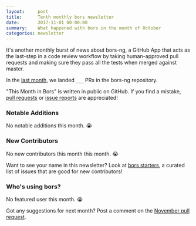 ```yaml
---
layout:     post
title:      Tenth monthly bors newsletter
date:       2017-11-01 00:00:00
summary:    What happened with bors in the month of October
categories: newsletter
---
```


It's another monthly burst of news about bors-ng,
a GitHub App that acts as the last-step in a code review workflow by taking human-approved pull requests and making sure they pass all the tests when merged against master.

In the [last month](https://github.com/bors-ng/bors-ng/pulls?utf8=%E2%9C%93&q=is%3Apr%20is%3Aclosed%20closed%3A2017-10-01..2017-10-31),
we landed `___` PRs in the bors-ng repository.

"This Month in Bors" is written in public on GitHub.
If you find a mistake, [pull requests] or [issue reports] are appreciated!

[pull requests]: https://github.com/bors-ng/bors-ng.github.io/pulls
[issue reports]: https://github.com/bors-ng/bors-ng.github.io/issues


### Notable Additions

No notable additions this month. 😭


### New Contributors

No new contributors this month this month. 😭

Want to see your name in this newsletter? Look at [bors starters](https://bors.tech/starters/), a curated list of issues that are good for new contributors!


### Who's using bors?

No featured user this month. 😭

Got any suggestions for next month?
Post a comment on the [November pull request](https://github.com/bors-ng/bors-ng.github.io/pull/10).
